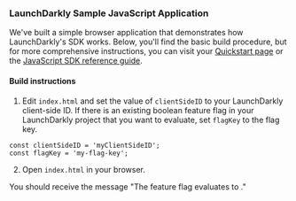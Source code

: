 ### LaunchDarkly Sample JavaScript Application 

We've built a simple browser application that demonstrates how LaunchDarkly's SDK works. Below, you'll find the basic build procedure, but for more comprehensive instructions, you can visit your [Quickstart page](https://app.launchdarkly.com/quickstart#/) or the [JavaScript SDK reference guide](https://docs.launchdarkly.com/sdk/client-side/javascript).

#### Build instructions 

1. Edit `index.html` and set the value of `clientSideID` to your LaunchDarkly client-side ID. If there is an existing boolean feature flag in your LaunchDarkly project that you want to evaluate, set `flagKey` to the flag key.

```
const clientSideID = 'myClientSideID';
const flagKey = 'my-flag-key';
```

2. Open `index.html` in your browser.

You should receive the message "The <flag key> feature flag evaluates to <flag value>."
